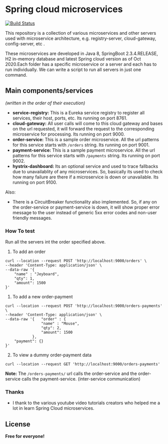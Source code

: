 # Spring cloud microservices

[![Build Status](https://travis-ci.org/joemccann/dillinger.svg)](https://github.com/rawatds/spring-cloud-microservices)

This repository is a collection of various microservices and other servers used with microservice architecture, e.g. registry-server, cloud-gateway, config-server, etc .

These microservices are developed in Java 8, SpringBoot 2.3.4.RELEASE, H2 in-memory database and latest Spring cloud version as of Oct 2020.Each folder has a specific microservice or a server and each has to run individually. We can write a script to run all servers in just one command.


## Main components/services
_(written in the order of their execution)_

  - **service-registry:** This is a Eureka service registry to register all services, their host, ports, etc. Its running on port 8761.
  - **cloud-gateway:** All user calls will come to this cloud gateway and bases on the url requested, it will forward the request to the corresponding microservice for processing. Its running on port 9000.
  - **order-service:** This is a sample order microservice. All the url patterns for this service starts with ```/orders``` string. Its running on port 9001.
  - **payment-service:** This is a sample payment microservice. All the url patterns for this service starts with ```/payments``` string. Its running on port 9002.
  - **hystrix-dashboard:** Its an optional service and used to trace fallbacks due to unavailablity of any microservices. So, basically its used to check how many failure are there if a microservice is down or unavailable. Its running on port 9100.

Also:
  - There is a CircuitBreaker functionality also implemented. So, if any on the order-service or payment-service is down, it will show proper error message to the user instead of generic 5xx error codes and non-user friendly messages.

### How To test
Run all the servers int the order specified above.

1. To add an order
```
curl --location --request POST 'http://localhost:9000/orders' \
--header 'Content-Type: application/json' \
--data-raw '{
    "name" : "Jeyboard",
    "qty": 1,
    "amount": 1500
}'
```


1. To add a new order-payment
```
curl --location --request POST 'http://localhost:9000/orders-payments' \
--header 'Content-Type: application/json' \
--data-raw '{   "order" : {
                "name" : "Mouse",
                "qty": 2,
                "amount": 1500
            },
    "payment": {}
}'
```

2. To view a dummy order-payment data
```
curl --location --request GET 'http://localhost:9000/orders-payments' 
```

**Note:**
The ```/orders-payments/``` url calls the order-service and the order-service calls the payment-service. (inter-service communication)
### Thanks

 - I thank to the various youtube video tutorials creators who helped me a lot in learn Spring Cloud microservices.
 
License
----
**Free for everyone!**

